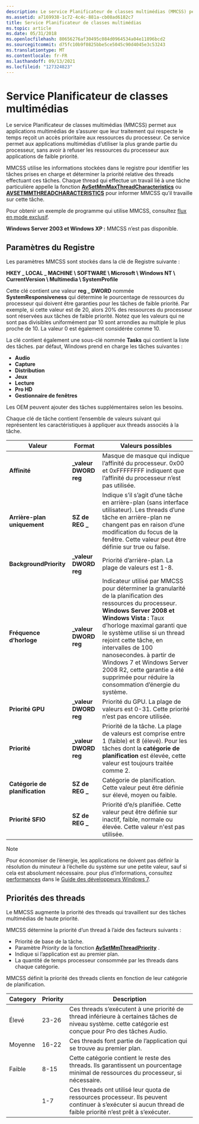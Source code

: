 ```yaml
---
description: Le service Planificateur de classes multimédias (MMCSS) permet aux applications multimédias de s’assurer que leur traitement qui respecte le temps reçoit un accès prioritaire aux ressources du processeur.
ms.assetid: a7169938-1c72-4c4c-881a-cb08ad6182c7
title: Service Planificateur de classes multimédias
ms.topic: article
ms.date: 05/31/2018
ms.openlocfilehash: 80656276af30495c084d0964534a04e11896bcd2
ms.sourcegitcommit: d75fc10b9f0825bbe5ce5045c90d4045e3c53243
ms.translationtype: MT
ms.contentlocale: fr-FR
ms.lasthandoff: 09/13/2021
ms.locfileid: "127324823"
---
```

# <a name="multimedia-class-scheduler-service"></a>Service Planificateur de classes multimédias

Le service Planificateur de classes multimédias (MMCSS) permet aux applications multimédias de s’assurer que leur traitement qui respecte le temps reçoit un accès prioritaire aux ressources du processeur. Ce service permet aux applications multimédias d’utiliser la plus grande partie du processeur, sans avoir à refuser les ressources du processeur aux applications de faible priorité.

MMCSS utilise les informations stockées dans le registre pour identifier les tâches prises en charge et déterminer la priorité relative des threads effectuant ces tâches. Chaque thread qui effectue un travail lié à une tâche particulière appelle la fonction [**AvSetMmMaxThreadCharacteristics**](/windows/desktop/api/Avrt/nf-avrt-avsetmmmaxthreadcharacteristicsa) ou [**AVSETMMTHREADCHARACTERISTICS**](/windows/desktop/api/Avrt/nf-avrt-avsetmmthreadcharacteristicsa) pour informer MMCSS qu’il travaille sur cette tâche.

Pour obtenir un exemple de programme qui utilise MMCSS, consultez [flux en mode exclusif](/previous-versions//bb614507(v=vs.85)).

**Windows Server 2003 et Windows XP :** MMCSS n’est pas disponible.

## <a name="registry-settings"></a>Paramètres du Registre

Les paramètres MMCSS sont stockés dans la clé de Registre suivante :

**HKEY \_ LOCAL \_ MACHINE \\ SOFTWARE \\ Microsoft \\ Windows NT \\ CurrentVersion \\ Multimedia \\ SystemProfile**

Cette clé contient une valeur **reg \_ DWORD** nommée **SystemResponsiveness** qui détermine le pourcentage de ressources du processeur qui doivent être garanties pour les tâches de faible priorité. Par exemple, si cette valeur est de 20, alors 20% des ressources du processeur sont réservées aux tâches de faible priorité. Notez que les valeurs qui ne sont pas divisibles uniformément par 10 sont arrondies au multiple le plus proche de 10. La valeur 0 est également considérée comme 10.

La clé contient également une sous-clé nommée **Tasks** qui contient la liste des tâches. par défaut, Windows prend en charge les tâches suivantes :

-   **Audio**
-   **Capture**
-   **Distribution**
-   **Jeux**
-   **Lecture**
-   **Pro HD**
-   **Gestionnaire de fenêtres**

Les OEM peuvent ajouter des tâches supplémentaires selon les besoins.

Chaque clé de tâche contient l’ensemble de valeurs suivant qui représentent les caractéristiques à appliquer aux threads associés à la tâche.

| Valeur                   | Format         | Valeurs possibles                                                                                                                                                                                                                                                                                                                                                         |
|-------------------------|----------------|-------------------------------------------------------------------------------------------------------------------------------------------------------------------------------------------------------------------------------------------------------------------------------------------------------------------------------------------------------------------------|
| **Affinité**            | **\_valeur DWORD reg** | Masque de masque qui indique l’affinité du processeur. 0x00 et 0xFFFFFFFF indiquent que l’affinité du processeur n’est pas utilisée.                                                                                                                                                                                                                                                 |
| **Arrière-plan uniquement**     | **SZ de REG \_**    | Indique s’il s’agit d’une tâche en arrière-plan (sans interface utilisateur). Les threads d’une tâche en arrière-plan ne changent pas en raison d’une modification du focus de la fenêtre. Cette valeur peut être définie sur true ou false.                                                                                                                                                                            |
| **BackgroundPriority**  | **\_valeur DWORD reg** | Priorité d’arrière-plan. La plage de valeurs est 1-8.                                                                                                                                                                                                                                                                                                                    |
| **Fréquence d’horloge**          | **\_valeur DWORD reg** | Indicateur utilisé par MMCSS pour déterminer la granularité de la planification des ressources du processeur. **Windows Server 2008 et Windows Vista :** Taux d’horloge maximal garanti que le système utilise si un thread rejoint cette tâche, en intervalles de 100 nanosecondes. à partir de Windows 7 et Windows Server 2008 R2, cette garantie a été supprimée pour réduire la consommation d’énergie du système.<br/> |
| **Priorité GPU**        | **\_valeur DWORD reg** | Priorité du GPU. La plage de valeurs est 0-31. Cette priorité n’est pas encore utilisée.                                                                                                                                                                                                                                                                                           |
| **Priorité**            | **\_valeur DWORD reg** | Priorité de la tâche. La plage de valeurs est comprise entre 1 (faible) et 8 (élevé). Pour les tâches dont la **catégorie de planification** est élevée, cette valeur est toujours traitée comme 2.<br/>                                                                                                                                                                                                           |
| **Catégorie de planification** | **SZ de REG \_**    | Catégorie de planification. Cette valeur peut être définie sur élevé, moyen ou faible.                                                                                                                                                                                                                                                                                                 |
| **Priorité SFIO**       | **SZ de REG \_**    | Priorité d’e/s planifiée. Cette valeur peut être définie sur inactif, faible, normale ou élevée. Cette valeur n'est pas utilisée.                                                                                                                                                                                                                                                                |



 

> [!Note]  
> Pour économiser de l’énergie, les applications ne doivent pas définir la résolution du minuteur à l’échelle du système sur une petite valeur, sauf si cela est absolument nécessaire. pour plus d’informations, consultez [performances](../win7devguide/performance.md) dans le [Guide des développeurs Windows 7](../win7devguide/windows-7-developer-guide.md).

 

## <a name="thread-priorities"></a>Priorités des threads

Le MMCSS augmente la priorité des threads qui travaillent sur des tâches multimédias de haute priorité.

MMCSS détermine la priorité d’un thread à l’aide des facteurs suivants :

-   Priorité de base de la tâche.
-   Paramètre *Priority* de la fonction [**AvSetMmThreadPriority**](/windows/desktop/api/Avrt/nf-avrt-avsetmmthreadpriority) .
-   Indique si l’application est au premier plan.
-   La quantité de temps processeur consommée par les threads dans chaque catégorie.

MMCSS définit la priorité des threads clients en fonction de leur catégorie de planification.

| Category | Priority | Description                                                                                                                               |
|----------|----------|-------------------------------------------------------------------------------------------------------------------------------------------|
| Élevé     | 23-26    | Ces threads s’exécutent à une priorité de thread inférieure à certaines tâches de niveau système. cette catégorie est conçue pour Pro des tâches Audio. |
| Moyenne   | 16-22    | Ces threads font partie de l’application qui se trouve au premier plan.                                                                      |
| Faible      | 8-15     | Cette catégorie contient le reste des threads. Ils garantissent un pourcentage minimal de ressources du processeur, si nécessaire.           |
|          | 1-7      | Ces threads ont utilisé leur quota de ressources processeur. Ils peuvent continuer à s’exécuter si aucun thread de faible priorité n’est prêt à s’exécuter.                |



 

 

 
